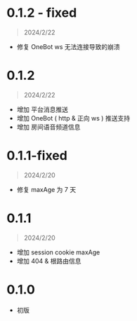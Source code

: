 # 0.1.2 - fixed

> 2024/2/22

- 修复 OneBot ws 无法连接导致的崩溃

# 0.1.2

> 2024/2/22

- 增加 平台消息推送
- 增加 OneBot ( http & 正向 ws ) 推送支持
- 增加 房间语音频道信息

# 0.1.1-fixed

> 2024/2/20

- 修复 maxAge 为 7 天

# 0.1.1

> 2024/2/20

- 增加 session cookie maxAge
- 增加 404 & 根路由信息

# 0.1.0

- 初版
